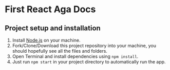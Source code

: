 # First React Aga Docs

## Project setup and installation
1. Install [Node.js](http://nodejs.org/download) on your machine.
2. Fork/Clone/Download this project repository into your machine, you should hopefully see all the files and folders.
3. Open Terminal and install dependencies using `npm install`.
4. Just run `npm start` in your project directory to automatically run the app.